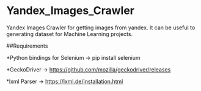 # Yandex_Images_Crawler
Yandex Images Crawler for getting images from yandex. It can be useful to generating dataset for Machine Learning projects.

##Requirements

*Python bindings for Selenium -> pip install selenium

*GeckoDriver -> https://github.com/mozilla/geckodriver/releases

*lxml Parser -> https://lxml.de/installation.html

